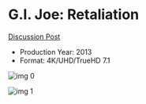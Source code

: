 # G.I. Joe: Retaliation

[Discussion Post](https://www.avsforum.com/threads/bass-eq-for-filtered-movies.2995212/post-56626250)

* Production Year: 2013
* Format: 4K/UHD/TrueHD 7.1

![img 0](https://i.imgur.com/7uZdx8z.jpg)

![img 1](https://i.imgur.com/JM7yZGM.png)

